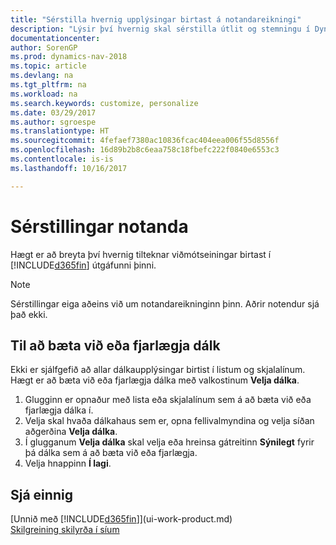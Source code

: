```yaml
---
title: "Sérstilla hvernig upplýsingar birtast á notandareikningi"
description: "Lýsir því hvernig skal sérstilla útlit og stemningu í Dynamics NAV fyrir þinn notandareikning."
documentationcenter: 
author: SorenGP
ms.prod: dynamics-nav-2018
ms.topic: article
ms.devlang: na
ms.tgt_pltfrm: na
ms.workload: na
ms.search.keywords: customize, personalize
ms.date: 03/29/2017
ms.author: sgroespe
ms.translationtype: HT
ms.sourcegitcommit: 4fefaef7380ac10836fcac404eea006f55d8556f
ms.openlocfilehash: 16d89b2b8c6eaa758c18fbefc222f0840e6553c3
ms.contentlocale: is-is
ms.lasthandoff: 10/16/2017

---
```

# <a name="user-personalization"></a>Sérstillingar notanda
Hægt er að breyta því hvernig tilteknar viðmótseiningar birtast í [!INCLUDE[d365fin](includes/d365fin_md.md)] útgáfunni þinni.

> [!NOTE]  
>   Sérstillingar eiga aðeins við um notandareikninginn þinn. Aðrir notendur sjá það ekki.

## <a name="to-add-or-remove-a-column"></a>Til að bæta við eða fjarlægja dálk
Ekki er sjálfgefið að allar dálkaupplýsingar birtist í listum og skjalalínum. Hægt er að bæta við eða fjarlægja dálka með valkostinum **Velja dálka**.

1. Glugginn er opnaður með lista eða skjalalínum sem á að bæta við eða fjarlægja dálka í.
2. Velja skal hvaða dálkahaus sem er, opna fellivalmyndina og velja síðan aðgerðina **Velja dálka**.
3. Í glugganum **Velja dálka** skal velja eða hreinsa gátreitinn **Sýnilegt** fyrir þá dálka sem á að bæta við eða fjarlægja.
4. Velja hnappinn **Í lagi**.

## <a name="see-also"></a>Sjá einnig
[Unnið með [!INCLUDE[d365fin](includes/d365fin_md.md)]](ui-work-product.md)  
[Skilgreining skilyrða í síum](ui-enter-criteria-filters.md)

